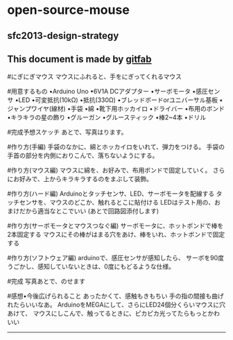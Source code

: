 # open-source-mouse
## sfc2013-design-strategy
This document is made by [gitfab](http://gitfab.org)
---
#にぎにぎマウス
マウスにふれると、手をにぎってくれるマウス

#用意するもの
•Arduino Uno
•6V1A DCアダプター
•サーボモータ
•感圧センサ
•LED
•可変抵抗(10kΩ)
•抵抗(330Ω)
•ブレッドボードorユニバーサル基板
•ジャンプワイヤ(線材)
•手袋
•綿
•靴下用ホッカイロ
•ドライバー
•布用のボンド
•キラキラの星の飾り
•グルーガン
•グルースティック
•棒2~4本
•ドリル

#完成予想スケッチ
あとで、写真はります。

#作り方(手編)
手袋のなかに、綿とホッカイロをいれて、弾力をつける。
手袋の手首の部分を内側におりこんで、落ちないようにする。

#作り方(マウス編)
マウスに綿を、お好みで、布用ボンドで固定していく。
さらにお好みで、上からキラキラするのをまぶして装飾。

#作り方(ハード編)
Arduinoとタッチセンサ、LED、サーボモータを配線する
タッチセンサを、マウスのどこか、触れるとこに貼付ける
LEDはテスト用の、おまけだから適当なとこでいい
(あとで回路図添付します)

#作り方(サーボモータとマウスつなぐ編)
サーボモータに、ホットボンドで棒を2本固定する
マウスにその棒がはまる穴をあけ、棒をいれ、ホットボンドで固定する

#作り方(ソフトウェア編)
arduinoで、感圧センサが感知したら、
サーボを90度うごかし、感知していないときは、0度にもどるような仕様。

#完成
写真あとで、のせます

#感想•今後広げられること
あったかくて、感触もきもちい
手の指の間接も曲げれたらいいなあ。
ArduinoをMEGAにして、さらにLED24個分くらいマウスに穴あけて、
マウスにしこんで、触ってるときに、ピカピカ光ってたらもっとかわいい

---
